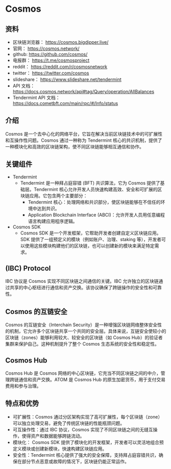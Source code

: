 # Cosmos

## 资料
- 区块链浏览器： https://cosmos.bigdipper.live/
- 官网： https://cosmos.network/
- github: https://github.com/cosmos/
- 电报群： https://t.me/cosmosproject
- reddit： https://reddit.com/r/cosmosnetwork
- twitter： https://twitter.com/cosmos
- slideshare： https://www.slideshare.net/tendermint
- API 文档： https://docs.cosmos.network/api#tag/Query/operation/AllBalances
- Tendermint API 文档： https://docs.cometbft.com/main/rpc/#/Info/status

## 介绍
Cosmos 是一个去中心化的网络平台，它旨在解决当前区块链技术中的可扩展性和互操作性问题。Cosmos 通过一种称为 Tendermint 核心的共识机制，提供了一种模块化和高效的区块链架构，使不同区块链能够相互通信和协作。

## 关键组件

- Tendermint
  - Tendermint 是一种拜占庭容错 (BFT) 共识算法，它为 Cosmos 提供了基础层。Tendermint 核心允许开发人员快速构建高效、安全和可扩展的区块链应用。它包含两个主要部分：
    - Tendermint 核心：处理网络和共识部分，使区块链能够在不信任的环境中达到共识。
    - Application Blockchain Interface (ABCI)：允许开发人员用任意编程语言构建应用程序逻辑。
- Cosmos SDK
  - Cosmos SDK 是一个开发框架，它帮助开发者创建自定义区块链应用。SDK 提供了一组预定义的模块（例如账户、治理、staking 等），开发者可以使用这些模块构建他们的区块链，也可以创建新的模块来满足特定需求。

## (IBC) Protocol
IBC 协议是 Cosmos 实现不同区块链之间通信的关键。IBC 允许独立的区块链通过共享的中心枢纽进行通信和资产交换。该协议确保了跨链操作的安全性和可靠性。

## Cosmos 的互链安全
Cosmos 的互链安全（Interchain Security）是一种增强区块链网络整体安全性的机制，它允许多个区块链共享一个共同的安全层。具体来说，互链安全使较小的区块链（zones）能够利用较大、较安全的区块链（如 Cosmos Hub）的验证者集群来保护自己。这种机制提升了整个 Cosmos 生态系统的安全性和稳定性。

## Cosmos Hub
Cosmos Hub 是 Cosmos 网络的中心区块链，它充当不同区块链之间的中介，管理跨链通信和资产交换。ATOM 是 Cosmos Hub 的原生加密货币，用于支付交易费用和参与治理。

## 特点和优势
- 可扩展性：Cosmos 通过分区架构实现了高可扩展性，每个区块链（zone）可以独立处理交易，避免了传统区块链的性能瓶颈问题。
- 可互操作性：通过 IBC 协议，Cosmos 实现了不同区块链之间的无缝互操作，使得资产和数据能够跨链流动。
- 模块化： Cosmos SDK 提供了模块化的开发框架，开发者可以灵活地组合预定义模块或创建新模块，快速构建区块链应用。
- 安全性：Tendermint 核心提供了强大的安全保障，支持拜占庭容错共识，确保在部分节点恶意或故障的情况下，区块链仍能正常运作。



